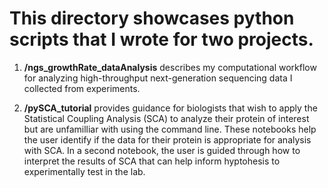 # This directory showcases python scripts that I wrote for two projects. 

1. **/ngs_growthRate_dataAnalysis** describes my computational workflow for analyzing high-throughput next-generation sequencing data I collected from experiments. 

2. **/pySCA_tutorial** provides guidance for biologists that wish to apply the Statistical Coupling Analysis (SCA) to analyze their protein of interest but are unfamilliar with using the command line. These notebooks help the user identify if the data for their protein is appropriate for analysis with SCA. In a second notebook, the user is guided through how to interpret the results of SCA that can help inform hyptohesis to experimentally test in the lab. 
